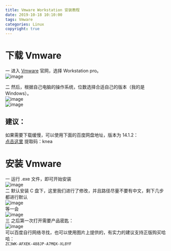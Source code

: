 ```yaml
---
title: Vmware Workstation 安装教程
date: 2019-10-18 10:10:00
tags: Vmware
categories: Linux
copyright: true
---
```

# 下载 Vmware
一 进入 [Vmware](https://www.vmware.com/cn.html) 官网，选择 Workstation pro。  
![image](https://note.youdao.com/yws/public/resource/359e08a52f64deaac553adb0132327ad/xmlnote/FCF2E8709D854F39AC094838ECC7C139/13392)  
<!--more-->
二 然后，根据自己电脑的操作系统，位数选择合适自己的版本（我的是 Windows）。   
![image](https://note.youdao.com/yws/public/resource/359e08a52f64deaac553adb0132327ad/xmlnote/8BAD7FDF0EED42489B1D5C02F6FA86C0/13402)  
![image](https://note.youdao.com/yws/public/resource/359e08a52f64deaac553adb0132327ad/xmlnote/99F80E633E5B495A9E3FD1FBC5C8D5B8/13405)  
## 建议：  
如果需要下载缓慢，可以使用下面的百度网盘地址，版本为 14.1.2：  
[点击这里](https://pan.baidu.com/s/1oIpulfzTKy-mc02i2oKDTA&shfl=sharepset) 
提取码：knea    

# 安装 Vmware  
一 运行 .exe 文件，即可开始安装  
![image](https://note.youdao.com/yws/public/resource/359e08a52f64deaac553adb0132327ad/xmlnote/D5F7C98B07AC49DDABF821252639F28E/13414)  
二 默认安装 C 盘下，这里我们进行了修改，并且路径尽量不要有中文，剩下几步都进行默认  
![image](https://note.youdao.com/yws/public/resource/359e08a52f64deaac553adb0132327ad/xmlnote/F63FA9C694E14D49B96DEE6CFD8F6925/13420)  
等一会  
![image](https://note.youdao.com/yws/public/resource/359e08a52f64deaac553adb0132327ad/xmlnote/8E2D66E969FF4B7EB25903A0BD15BCEC/13422)  
三 之后第一次打开需要产品密匙：  
![image](https://note.youdao.com/yws/public/resource/359e08a52f64deaac553adb0132327ad/xmlnote/ABC6D6BB32DE4022AFD457693BF63E2D/13434)  
可以百度自行网络寻找，也可以使用图片上提供的，有实力的建议支持正版购买哈哈：  
``ZC3WK-AFXEK-488JP-A7MQX-XL8YF``




